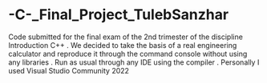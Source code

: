 # -C-_Final_Project_TulebSanzhar
Code submitted for the final exam of the 2nd trimester of the discipline Introduction C++ . 
We decided to take the basis of a real engineering calculator and reproduce it through the command console without using any libraries .
Run as usual through any IDE using the compiler . Personally I used Visual Studio Community 2022
